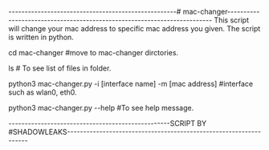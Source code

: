 ----------------------------------------------------# mac-changer-------------------------------------------------------------------------
This script will change your mac address to specific mac address you given. The script is written in python.

cd mac-changer #move to mac-changer dirctories.

ls   # To see list of files in folder.

python3 mac-changer.py -i [interface name] -m [mac address]  #interface such as wlan0, eth0.


python3 mac-changer.py --help   #To see help message.


--------------------------------------------------SCRIPT BY #SHADOWLEAKS------------------------------------------------------------------

